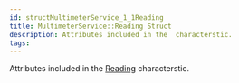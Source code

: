 ```yaml
---
id: structMultimeterService_1_1Reading
title: MultimeterService::Reading Struct
description: Attributes included in the  characterstic.
tags:
---
```

Attributes included in the [Reading](structMultimeterService_1_1Reading) characterstic.




